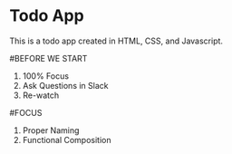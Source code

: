 # Todo App
This is a todo app created in HTML, CSS, and Javascript.








#BEFORE WE START
1) 100% Focus 
2) Ask Questions in Slack 
3) Re-watch 


#FOCUS 
1) Proper Naming 
2) Functional Composition 